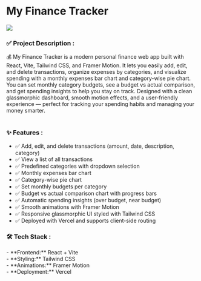 <h1>My Finance Tracker</h1> 
<img src="/public/dashboard.jpeg">
<h3>✅ Project Description : </h3> 
💰 My Finance Tracker is a modern personal finance web app built with React, Vite, Tailwind CSS, and Framer Motion. It lets you easily add, edit, and delete transactions, organize expenses by categories, and visualize spending with a monthly expenses bar chart and category-wise pie chart. You can set monthly category budgets, see a budget vs actual comparison, and get spending insights to help you stay on track. Designed with a clean glassmorphic dashboard, smooth motion effects, and a user-friendly experience — perfect for tracking your spending habits and managing your money smarter.

<br/>
<br/>
<h3>✨ Features : </h3> 

- ✅ Add, edit, and delete transactions (amount, date, description, category)<br/>
- ✅ View a list of all transactions<br/>
- ✅ Predefined categories with dropdown selection<br/>
- ✅ Monthly expenses bar chart<br/>
- ✅ Category-wise pie chart<br/>
- ✅ Set monthly budgets per category<br/>
- ✅ Budget vs actual comparison chart with progress bars<br/>
- ✅ Automatic spending insights (over budget, near budget)<br/>
- ✅ Smooth animations with Framer Motion<br/>
- ✅ Responsive glassmorphic UI styled with Tailwind CSS<br/>
- ✅ Deployed with Vercel and supports client-side routing<br/>

<h3>🛠️ Tech Stack  : </h3> 
- **Frontend:** React + Vite<br/>
- **Styling:** Tailwind CSS<br/>
- **Animations:** Framer Motion<br/>
- **Deployment:** Vercel<br/>
<br/>

